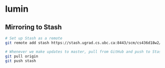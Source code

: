 # lumin

## Mirroring to Stash

```sh
# Set up Stash as a remote
git remote add stash https://stash.ugrad.cs.ubc.ca:8443/scm/cs436d18w2/team03game.git

# Whenever we make updates to master, pull from GitHub and push to Stash
git pull origin
git push stash
```

